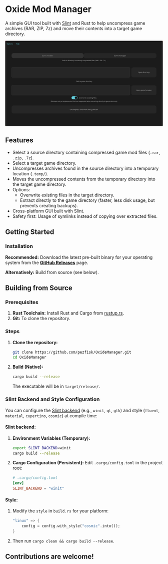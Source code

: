 # Oxide Mod Manager

A simple GUI tool built with [Slint](https://slint.dev/) and Rust to help uncompress game archives (RAR, ZIP, 7z) and move their contents into a target game directory.

![Screenshot](assets/program.png)

## Features

*   Select a source directory containing compressed game mod files (`.rar`, `.zip`, `.7z`).
*   Select a target game directory.
*   Uncompresses archives found in the source directory into a temporary location (`.temp/`).
*   Moves the uncompressed contents from the temporary directory into the target game directory.
*   Options:
    *   Overwrite existing files in the target directory.
    *   Extract directly to the game directory (faster, less disk usage, but prevents creating backups).
*   Cross-platform GUI built with Slint.
*   Safety first: Usage of symlinks instead of copying over extracted files.

## Getting Started

### Installation

**Recommended:** Download the latest pre-built binary for your operating system from the [**GitHub Releases**](https://github.com/pezfisk/OxideManager/releases) page.

**Alternatively:** Build from source (see below).

## Building from Source

### Prerequisites

1.  **Rust Toolchain:** Install Rust and Cargo from [rustup.rs](https://rustup.rs/).
2.  **Git:** To clone the repository.

### Steps

1.  **Clone the repository:**
    ```bash
    git clone https://github.com/pezfisk/OxideManager.git
    cd OxideManager
    ```

2.  **Build (Native):**
    ```bash
    cargo build --release
    ```
    The executable will be in `target/release/`.

### Slint Backend and Style Configuration

You can configure the [Slint backend](https://docs.slint.dev/latest/docs/slint/reference/std-widgets/style/) (e.g., `winit`, `qt`, `gtk`) and style (`fluent`, `material`, `cupertino`, `cosmic`) at compile time:

#### **Slint backend**:
  1.  **Environment Variables (Temporary):**
      ```bash
      export SLINT_BACKEND=winit
      cargo build --release

      ```
  2.  **Cargo Configuration (Persistent):** Edit `.cargo/config.toml` in the project root:
      ```toml
      # .cargo/config.toml
      [env]
      SLINT_BACKEND = "winit"
      ```
#### **Style**:
  1. Modify the `style` in `build.rs` for your platform:
        ```rust
        "linux" => {
            config = config.with_style("cosmic".into());
        }
        ```
  2. Then run `cargo clean && cargo build --release`.

## Contributions are welcome!

